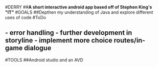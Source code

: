 #DERRY
##**A short interactive android app based off of Stephen King's "IT"**
#GOALS
##Depthen my understanding of Java and explore different uses of code
#ToDo
## - error handling  - further development in storyline  - implement more choice routes/in-game dialogue
#TOOLS
##Android studio and an AVD
